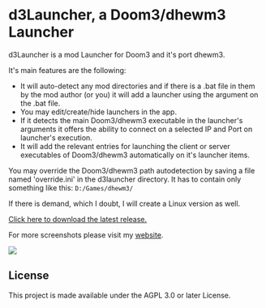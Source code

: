     
# d3Launcher, a Doom3/dhewm3 Launcher

d3Launcher is a mod Launcher for Doom3 and it's port dhewm3.

It's main features are the following:
* It will auto-detect any mod directories and if there is a .bat file in them by the mod author (or you) it will add a launcher using the argument on the .bat file.
* You may edit/create/hide launchers in the app.
* If it detects the main Doom3/dhewm3 executable in the launcher's arguments it offers the ability to connect on a selected IP and Port on launcher's execution.
* It will add the relevant entries for launching the client or server executables of Doom3/dhewm3 automatically on it's launcher items.

You may override the Doom3/dhewm3 path autodetection by saving a file named 'override.ini' in the d3launcher directory. It has to contain only something like this:
`D:/Games/dhewm3/`


If there is demand, which I doubt, I will create a Linux version as well.

[Click here to download the latest release.](https://github.com/polemion/d3launcher/releases)

For more screenshots please visit my [website](https://www.dnkoukas.xyz/d3launcher/).

![](https://www.dnkoukas.xyz/wp-content/uploads/2021/07/doom3-dhewm3-main.jpg)

## License

This project is made available under the AGPL 3.0 or later License.

